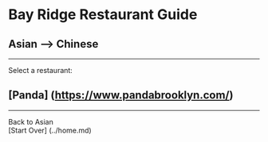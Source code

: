 # Bay Ridge Restaurant Guide
## Asian --> Chinese
---
Select a restaurant:
## [Panda] (https://www.pandabrooklyn.com/)
---
Back to Asian  
[Start Over] (../home.md)
